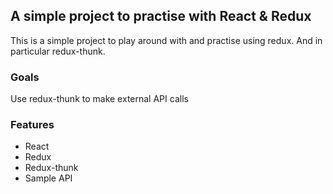 ## A simple project to practise with React & Redux
This is a simple project to play around with and practise using redux. And in particular redux-thunk.

### Goals
Use redux-thunk to make external API calls

### Features
- React
- Redux
- Redux-thunk
- Sample API
